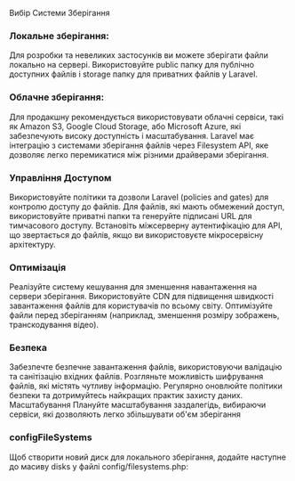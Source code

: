 Вибір Системи Зберігання
### Локальне зберігання:

Для розробки та невеликих застосунків ви можете зберігати файли локально на сервері.
Використовуйте public папку для публічно доступних файлів і storage папку для приватних файлів у Laravel.
### Облачне зберігання:
Для продакшну рекомендується використовувати облачні сервіси, такі як Amazon S3, Google Cloud Storage, або Microsoft Azure, які забезпечують високу доступність і масштабування.
Laravel має інтеграцію з системами зберігання файлів через Filesystem API, яке дозволяє легко перемикатися між різними драйверами зберігання.
### Управління Доступом
Використовуйте політики та дозволи Laravel (policies and gates) для контролю доступу до файлів.
Для файлів, які мають обмежений доступ, використовуйте приватні папки та генеруйте підписані URL для тимчасового доступу.
Встановіть міжсерверну аутентифікацію для API, що звертається до файлів, якщо ви використовуєте мікросервісну архітектуру.
### Оптимізація
Реалізуйте систему кешування для зменшення навантаження на сервери зберігання.
Використовуйте CDN для підвищення швидкості завантаження файлів для користувачів по всьому світу.
Оптимізуйте файли перед зберіганням (наприклад, зменшення розміру зображень, транскодування відео).
### Безпека
Забезпечте безпечне завантаження файлів, використовуючи валідацію та санітізацію вхідних файлів.
Розгляньте можливість шифрування файлів, які містять чутливу інформацію.
Регулярно оновлюйте політики безпеки та дотримуйтесь найкращих практик захисту даних.
Масштабування
Плануйте масштабування заздалегідь, вибираючи сервіси, які дозволяють легко збільшувати об'єм зберігання

### configFileSystems
Щоб створити новий диск для локального зберігання, додайте наступне до масиву disks у файлі config/filesystems.php: